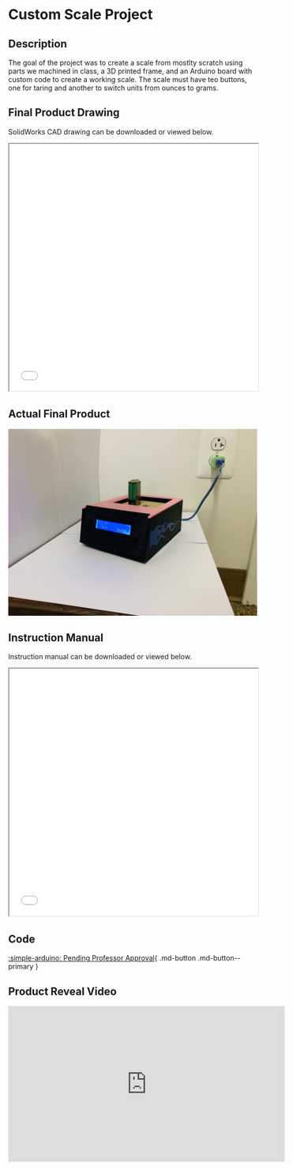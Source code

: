 # Custom Scale Project

## Description
The goal of the project was to create a scale from mostlty scratch using parts we machined in class, a 3D printed frame, and an Arduino board with custom code to 
create a working scale. The scale must have teo buttons, one for taring and another to switch units from ounces to grams. 

## Final Product Drawing
SolidWorks CAD drawing can be downloaded or viewed below.
<iframe src="../../../pdfs/Tobino_Drawing.PDF" width="100%" height="500px"> </iframe>

## Actual Final Product
![Picture of Scale](../../img/Tobino_ScalePhoto.JPG)

## Instruction Manual
Instruction manual can be downloaded or viewed below.
<iframe src="../../../pdfs/Tobino_Calibration.pdf" width="100%" height="500px"> </iframe>

## Code
[:simple-arduino: Pending Professor Approval](#){ .md-button .md-button--primary }

## Product Reveal Video
<iframe width="560" height="315" src="https://www.youtube.com/embed/iGQjzYp8Jbc" title="YouTube video player" frameborder="0" allow="accelerometer; autoplay; clipboard-write; encrypted-media; gyroscope; picture-in-picture; web-share" allowfullscreen></iframe>
